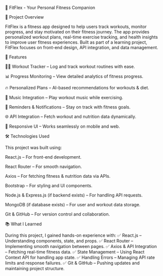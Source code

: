 📌 FitFlex - Your Personal Fitness Companion

📝 Project Overview

FitFlex is a fitness app designed to help users track workouts, monitor progress, and stay motivated on their fitness journey. The app provides personalized workout plans, real-time exercise tracking, and health insights to improve user fitness experiences. Built as part of a learning project, FitFlex focuses on front-end design, API integration, and data management.

🚀 Features

🏋‍♂ Workout Tracker – Log and track workout routines with ease.

📊 Progress Monitoring – View detailed analytics of fitness progress.

🔥 Personalized Plans – AI-based recommendations for workouts & diet.

🎵 Music Integration – Play workout music while exercising.

🔔 Reminders & Notifications – Stay on track with fitness goals.

🌐 API Integration – Fetch workout and nutrition data dynamically.

📱 Responsive UI – Works seamlessly on mobile and web.


🛠 Technologies Used

This project was built using:

React.js – For front-end development.

React Router – For smooth navigation.

Axios – For fetching fitness & nutrition data via APIs.

Bootstrap – For styling and UI components.

Node.js & Express.js (if backend exists) – For handling API requests.

MongoDB (if database exists) – For user and workout data storage.

Git & GitHub – For version control and collaboration.


📚 What I Learned

During this project, I gained hands-on experience with:
✅ React.js – Understanding components, state, and props.
✅ React Router – Implementing smooth navigation between pages.
✅ Axios & API Integration – Fetching real-time fitness data.
✅ State Management – Using React Context API for handling app state.
✅ Handling Errors – Managing API rate limits and response failures.
✅ Git & GitHub – Pushing updates and maintaining project structure.
